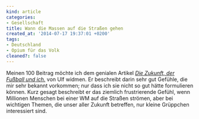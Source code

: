 ```yaml
---
kind: article
categories:
- Gesellschaft
title: Wann die Massen auf die Straßen gehen
created_at: '2014-07-17 19:37:01 +0200'
tags:
- Deutschland
- Opium für das Volk
cleaned?: false
---
```


Meinen 100 Beitrag möchte ich dem genialen Artikel *[Die Zukunft, der
Fußball und ich.](http://weblog.hundeiker.de/item-8318.html)* von Ulf
widmen. Er beschreibt darin sehr gut Gefühle, die mir sehr bekannt
vorkommen; nur dass ich sie nicht so gut hätte formulieren können. Kurz
gesagt beschreibt er das ziem­lich frustrierende Gefühl, wenn Millionen
Menschen bei einer WM auf die Straßen strömen, aber bei wichtigen
Themen, die unser aller Zukunft betreffen, nur kleine Grüppchen
interessiert sind.
